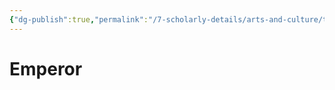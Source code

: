 ```yaml
---
{"dg-publish":true,"permalink":"/7-scholarly-details/arts-and-culture/titles/monarch/emperor/"}
---
```


# Emperor
